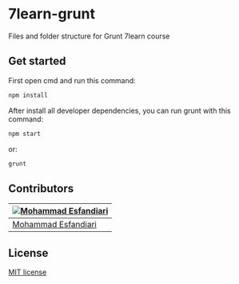 # 7learn-grunt
Files and folder structure for Grunt 7learn course

## Get started
First open cmd and run this command:
~~~sh
npm install
~~~
After install all developer dependencies, you can run grunt with this command:
~~~sh
npm start
~~~
or:
~~~sh
grunt
~~~

## Contributors

|[![Mohammad Esfandiari](https://avatars3.githubusercontent.com/u/6822354?v=3&s=140)](http://farsial.com)|
|---|
|[Mohammad Esfandiari](http://farsial.com)|

## License

[MIT license](https://opensource.org/licenses/MIT)
